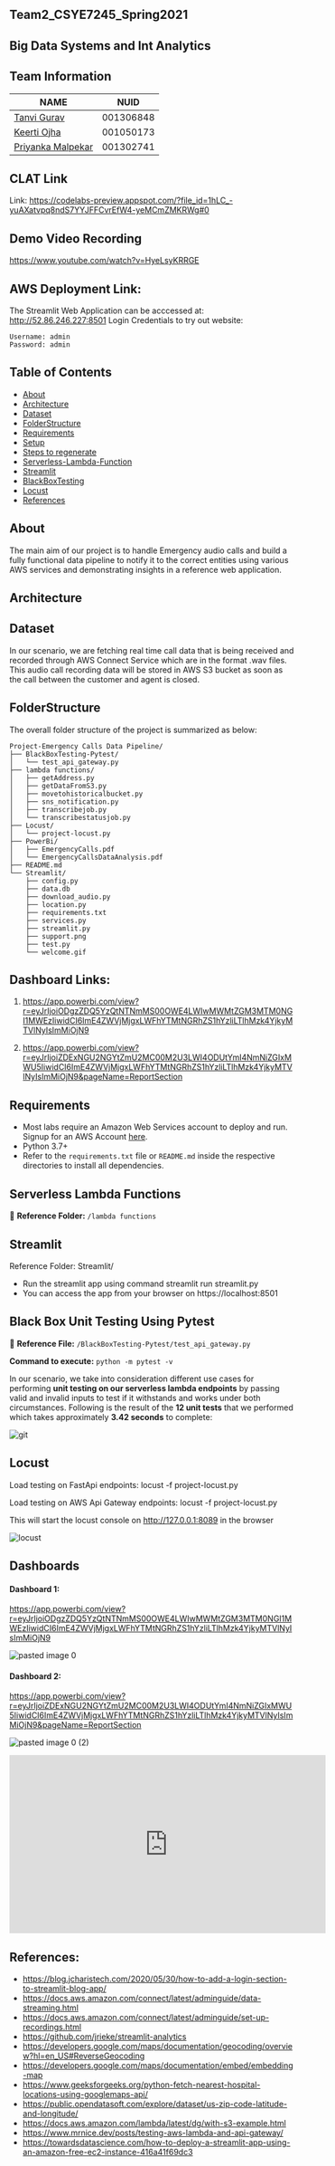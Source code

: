## Team2_CSYE7245_Spring2021

## Big Data Systems and Int Analytics


## Team Information

| NAME              |     NUID        |
|------------------ |-----------------|
|   [Tanvi Gurav](https://www.linkedin.com/in/tanvigurav/)     |   001306848     |
|   [Keerti Ojha](https://www.linkedin.com/in/keertiojha/)     |   001050173     |
| [Priyanka Malpekar](https://www.linkedin.com/in/priyankamalpekar6/) |   001302741     |

## CLAT Link

Link: https://codelabs-preview.appspot.com/?file_id=1hLC_-yuAXatvpq8ndS7YYJFFCvrEfW4-yeMCmZMKRWg#0

## Demo Video Recording

https://www.youtube.com/watch?v=HyeLsyKRRGE

## AWS Deployment Link:

The Streamlit Web Application can be acccessed at: http://52.86.246.227:8501
Login Credentials to try out website:
```
Username: admin
Password: admin
```


## Table of Contents
* [About](#about)
* [Architecture](#architecture)
* [Dataset](#dataset)
* [FolderStructure](#folderstructure)
* [Requirements](#requirements)
* [Setup](#setup)
* [Steps to regenerate](#stepstoregenerate)
* [Serverless-Lambda-Function](#serverless-lambda-function)
* [Streamlit](#streamlit)
* [BlackBoxTesting](#blackboxtesting)
* [Locust](#locust)
* [References](#references)

## About

The main aim of our project is to handle Emergency audio calls and build a fully functional data pipeline to notify it to the correct entities using various AWS services and demonstrating insights in a reference web application.

## Architecture

## Dataset

In our scenario, we are fetching real time call data that is being received and recorded through AWS Connect Service which are in the format .wav files. This audio call recording data will be stored in AWS S3 bucket as soon as the call between the customer and agent is closed.

## FolderStructure

The overall folder structure of the project is summarized as below:
```
Project-Emergency Calls Data Pipeline/
├── BlackBoxTesting-Pytest/
│   └── test_api_gateway.py
├── lambda functions/
│   ├── getAddress.py
│   ├── getDataFromS3.py
│   ├── movetohistoricalbucket.py
│   ├── sns_notification.py
│   ├── transcribejob.py
│   └── transcribestatusjob.py
├── Locust/
│   └── project-locust.py
├── PowerBi/
│   ├── EmergencyCalls.pdf
│   └── EmergencyCallsDataAnalysis.pdf
├── README.md
└── Streamlit/
    ├── config.py
    ├── data.db
    ├── download_audio.py
    ├── location.py
    ├── requirements.txt
    ├── services.py
    ├── streamlit.py
    ├── support.png
    ├── test.py
    └── welcome.gif
```


## Dashboard Links:

1. https://app.powerbi.com/view?r=eyJrIjoiODgzZDQ5YzQtNTNmMS00OWE4LWIwMWMtZGM3MTM0NGI1MWEzIiwidCI6ImE4ZWVjMjgxLWFhYTMtNGRhZS1hYzliLTlhMzk4YjkyMTVlNyIsImMiOjN9

2. https://app.powerbi.com/view?r=eyJrIjoiZDExNGU2NGYtZmU2MC00M2U3LWI4ODUtYmI4NmNiZGIxMWU5IiwidCI6ImE4ZWVjMjgxLWFhYTMtNGRhZS1hYzliLTlhMzk4YjkyMTVlNyIsImMiOjN9&pageName=ReportSection




## Requirements

- Most labs require an Amazon Web Services account to deploy and run. Signup for an AWS Account [here](https://portal.aws.amazon.com/billing/signup#/start).
- Python 3.7+
- Refer to the `requirements.txt` file or `README.md` inside the respective directories to install all dependencies.


## Serverless Lambda Functions

:file_folder: **Reference Folder:** `/lambda functions`


## Streamlit

Reference Folder: Streamlit/

* Run the streamlit app using command streamlit run streamlit.py
* You can access the app from your browser on https://localhost:8501

## Black Box Unit Testing Using Pytest

:file_folder: **Reference File:** `/BlackBoxTesting-Pytest/test_api_gateway.py`

**Command to execute:** `python -m pytest -v`

In our scenario, we take into consideration different use cases for performing **unit testing on our serverless lambda endpoints** by passing valid and invalid inputs to test if it withstands and works under both circumstances. Following is the result of the **12 unit tests** that we performed which takes approximately **3.42 seconds** to complete:

![git](https://user-images.githubusercontent.com/59846364/116640531-d0b94e80-a938-11eb-8e70-a765c4b3ac83.PNG)

## Locust

Load testing on FastApi endpoints: locust -f project-locust.py

Load testing on AWS Api Gateway endpoints: locust -f project-locust.py

This will start the locust console on http://127.0.0.1:8089 in the browser

![locust](https://user-images.githubusercontent.com/59594174/116653775-d83b2080-a955-11eb-989f-16e25421cab1.png)

## Dashboards

#### Dashboard 1:

https://app.powerbi.com/view?r=eyJrIjoiODgzZDQ5YzQtNTNmMS00OWE4LWIwMWMtZGM3MTM0NGI1MWEzIiwidCI6ImE4ZWVjMjgxLWFhYTMtNGRhZS1hYzliLTlhMzk4YjkyMTVlNyIsImMiOjN9


![pasted image 0](https://user-images.githubusercontent.com/59594174/116649651-c6557f80-a94d-11eb-8806-e3ba4f20bcf6.png)

#### Dashboard 2: 

https://app.powerbi.com/view?r=eyJrIjoiZDExNGU2NGYtZmU2MC00M2U3LWI4ODUtYmI4NmNiZGIxMWU5IiwidCI6ImE4ZWVjMjgxLWFhYTMtNGRhZS1hYzliLTlhMzk4YjkyMTVlNyIsImMiOjN9&pageName=ReportSection

![pasted image 0 (2)](https://user-images.githubusercontent.com/59594174/116651053-5d233b80-a950-11eb-9904-efcb49eda74b.png)

<iframe width="560" height="315" src="https://www.youtube.com/embed/HyeLsyKRRGE" title="YouTube video player" frameborder="0" allow="accelerometer; autoplay; clipboard-write; encrypted-media; gyroscope; picture-in-picture" allowfullscreen></iframe>

## References:

* https://blog.jcharistech.com/2020/05/30/how-to-add-a-login-section-to-streamlit-blog-app/
* https://docs.aws.amazon.com/connect/latest/adminguide/data-streaming.html
* https://docs.aws.amazon.com/connect/latest/adminguide/set-up-recordings.html
* https://github.com/jrieke/streamlit-analytics
* https://developers.google.com/maps/documentation/geocoding/overview?hl=en_US#ReverseGeocoding
* https://developers.google.com/maps/documentation/embed/embedding-map
* https://www.geeksforgeeks.org/python-fetch-nearest-hospital-locations-using-googlemaps-api/
* https://public.opendatasoft.com/explore/dataset/us-zip-code-latitude-and-longitude/
* https://docs.aws.amazon.com/lambda/latest/dg/with-s3-example.html
* https://www.mrnice.dev/posts/testing-aws-lambda-and-api-gateway/
* https://towardsdatascience.com/how-to-deploy-a-streamlit-app-using-an-amazon-free-ec2-instance-416a41f69dc3
